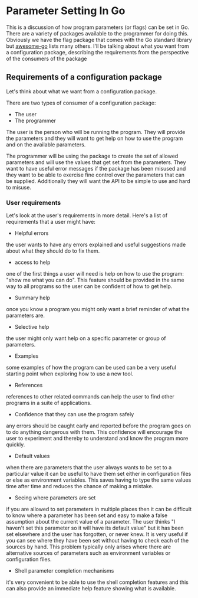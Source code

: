 # Parameter Setting In Go

This is a discussion of how program parameters (or flags) can be set in
Go. There are a variety of packages available to the programmer for doing
this. Obviously we have the flag package that comes with the Go standard
library but [awesome-go](https://github.com/avelino/awesome-go) lists many
others. I'll be talking about what you want from a configuration package, describing the requirements from the perspective of the consumers of the package

## Requirements of a configuration package

Let's think about what we want from a configuration package.

There are two types of consumer of a configuration package:

* The user
* The programmer

The user is the person who will be running the program. They will provide the
parameters and they will want to get help on how to use the program and on
the available parameters.

The programmer will be using the package to create the set of allowed
parameters and will use the values that get set from the parameters. They
want to have useful error messages if the package has been misused and they
want to be able to exercise fine control over the parameters that can be
supplied. Additionally they will want the API to be simple to use and hard to
misuse.

### User requirements

Let's look at the user's requirements in more detail. Here's a list of
requirements that a user might have:

* Helpful errors

the user wants to have any errors explained and useful suggestions made about
what they should do to fix them.

* access to help

one of the first things a user will need is help on how to use the program:
"show me what you can do". This feature should be provided in the same way to
all programs so the user can be confident of how to get help.

* Summary help

once you know a program you might only want a brief reminder of what the
parameters are.

* Selective help

the user might only want help on a specific parameter or group of parameters.

* Examples

some examples of how the program can be used can be a very useful starting
point when exploring how to use a new tool.

* References

references to other related commands can help the user to find other programs
in a suite of applications.

* Confidence that they can use the program safely

any errors should be caught early and reported before the program goes on to
do anything dangerous with them. This confidence will encourage the user to
experiment and thereby to understand and know the program more quickly.

* Default values

when there are parameters that the user always wants to be set to a
particular value it can be useful to have them set either in configuration
files or else as environment variables. This saves having to type the same
values time after time and reduces the chance of making a mistake.

* Seeing where parameters are set

if you are allowed to set parameters in multiple places then it can be
difficult to know where a parameter has been set and easy to make a false
assumption about the current value of a parameter. The user thinks "I haven't
set this parameter so it will have its default value" but it has been set
elsewhere and the user has forgotten, or never knew. It is very useful if you
can see where they have been set without having to check each of the sources
by hand. This problem typically only arises where there are alternative
sources of parameters such as environment variables or configuration files.

* Shell parameter completion mechanisms

it's very convenient to be able to use the shell completion features and this
can also provide an immediate help feature showing what is available.
